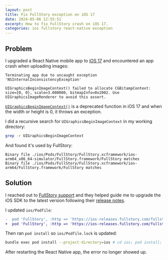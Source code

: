 ```yaml
---
layout: post
title: Fix FullStory exception on iOS 17
date: 2024-05-06 12:55:51
excerpt: How to fix FullStory crash on iOS 17.
categories: ios fullstory react-native exception
---
```


## Problem

I upgraded a React Native mobile app to [iOS 17](https://developer.apple.com/news/upcoming-requirements/?id=04292024a) and encountered an app crash when uploading images:

```
Terminating app due to uncaught exception 'NSInternalInconsistencyException'
```

```
UIGraphicsBeginImageContext() failed to allocate CGBitampContext: size={0, 0}, scale=3.000000, bitmapInfo=0x2002. Use UIGraphicsImageRenderer to avoid this assert.
```

[`UIGraphicsBeginImageContext()`](https://developer.apple.com/documentation/uikit/1623922-uigraphicsbeginimagecontext) is a deprecated function in iOS 17 and when the width or height is 0, it throws an exception.

I did a recursive search for `UIGraphicsBeginImageContext` in my working directory:

```sh
grep -r UIGraphicsBeginImageContext
```

And found it's used by FullStory:

```
Binary file ./ios/Pods/FullStory/FullStory.xcframework/ios-arm64_x86_64-simulator/FullStory.framework/FullStory matches
Binary file ./ios/Pods/FullStory/FullStory.xcframework/ios-arm64/FullStory.framework/FullStory matches
```

## Solution

I reached out to [FullStory support](https://help.fullstory.com/hc/en-us/requests/new) and they helped guide me to upgrade the iOS SDK to the latest version following their [release notes](https://help.fullstory.com/hc/en-us/articles/4412766845591-Fullstory-for-Mobile-Apps-Release-Notes).

I updated `ios/Podfile`:

```diff
-  pod 'FullStory', :http => 'https://ios-releases.fullstory.com/fullstory-1.42.0-xcframework.tar.gz'
+  pod 'FullStory', :http => 'https://ios-releases.fullstory.com/fullstory-1.48.0-xcframework.tar.gz'
```

Then ran `pod install` so `ios/Podfile.lock` is updated:

```sh
bundle exec pod install --project-directory=ios # cd ios; pod install; cd -
```

After restarting the React Native app, the error no longer showed up.
